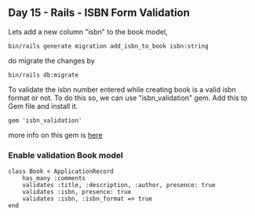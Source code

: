 ## Day 15 - Rails - ISBN Form Validation

Lets add a new column "isbn" to the book model,
```
bin/rails generate migration add_isbn_to_book isbn:string
```
do migrate the changes by
```
bin/rails db:migrate
```

To validate the isbn number entered while creating book is a valid isbn format or not. To do this so, we can  use "isbn_validation" gem. Add this to Gem file and install it.

```
gem 'isbn_validation'
```
more info on this gem is [here](https://github.com/zapnap/isbn_validation)

### Enable validation Book model

```
class Book < ApplicationRecord
	has_many :comments
	validates :title, :description, :author, presence: true
	validates :isbn, presence: true
	validates :isbn, :isbn_format => true
end

```
